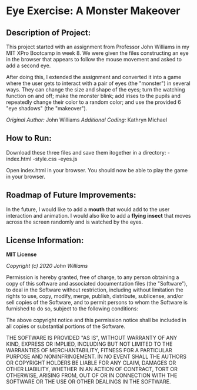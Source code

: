 # Eye Exercise: A Monster Makeover

## Description of Project: 
This project started with an assignment from Professor John Williams in my MIT XPro Bootcamp in week 8.  We were given the files constructing an eye in the browser that appears to follow the mouse movement and asked to add a second eye.

After doing this, I extended the assignment and converted it into a game where the user gets to interact with a pair of eyes (the "monster") in several ways.  They can change the size and shape of the eyes; turn the watching function on and off; make the monster blink; add irises to the pupils and repeatedly change their color to a random color; and use the provided 6 "eye shadows" (the "makeover").

*Original Author:* John Williams
*Additional Coding:* Kathryn Michael

## How to Run:

Download these three files and save them itogether in a directory:
-index.html
-style.css
-eyes.js

Open index.html in your browser. You should now be able to play the game in your browser.

## Roadmap of Future Improvements:

In the future, I would like to add a **mouth** that would add to the user interaction and animation.  I would also like to add a **flying insect** that moves across the screen randomly and is watched by the eyes.

## License Information:

**MIT License**

*Copyright (c) 2020 John Williams*

Permission is hereby granted, free of charge, to any person obtaining a copy
of this software and associated documentation files (the "Software"), to deal
in the Software without restriction, including without limitation the rights
to use, copy, modify, merge, publish, distribute, sublicense, and/or sell
copies of the Software, and to permit persons to whom the Software is
furnished to do so, subject to the following conditions:

The above copyright notice and this permission notice shall be included in all
copies or substantial portions of the Software.

THE SOFTWARE IS PROVIDED "AS IS", WITHOUT WARRANTY OF ANY KIND, EXPRESS OR
IMPLIED, INCLUDING BUT NOT LIMITED TO THE WARRANTIES OF MERCHANTABILITY,
FITNESS FOR A PARTICULAR PURPOSE AND NONINFRINGEMENT. IN NO EVENT SHALL THE
AUTHORS OR COPYRIGHT HOLDERS BE LIABLE FOR ANY CLAIM, DAMAGES OR OTHER
LIABILITY, WHETHER IN AN ACTION OF CONTRACT, TORT OR OTHERWISE, ARISING FROM,
OUT OF OR IN CONNECTION WITH THE SOFTWARE OR THE USE OR OTHER DEALINGS IN THE
SOFTWARE.
